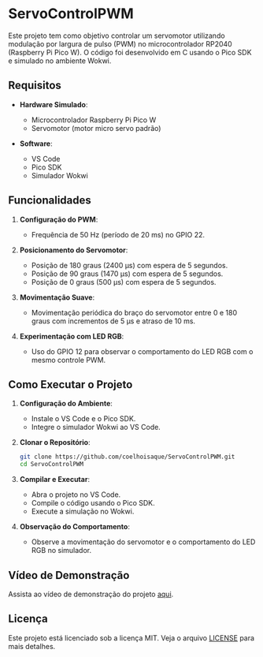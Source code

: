 # ServoControlPWM

Este projeto tem como objetivo controlar um servomotor utilizando modulação por largura de pulso (PWM) no microcontrolador RP2040 (Raspberry Pi Pico W). O código foi desenvolvido em C usando o Pico SDK e simulado no ambiente Wokwi.

## Requisitos

- **Hardware Simulado**:
  - Microcontrolador Raspberry Pi Pico W
  - Servomotor (motor micro servo padrão)

- **Software**:
  - VS Code
  - Pico SDK
  - Simulador Wokwi

## Funcionalidades

1. **Configuração do PWM**:
   - Frequência de 50 Hz (período de 20 ms) no GPIO 22.
   
2. **Posicionamento do Servomotor**:
   - Posição de 180 graus (2400 µs) com espera de 5 segundos.
   - Posição de 90 graus (1470 µs) com espera de 5 segundos.
   - Posição de 0 graus (500 µs) com espera de 5 segundos.

3. **Movimentação Suave**:
   - Movimentação periódica do braço do servomotor entre 0 e 180 graus com incrementos de 5 µs e atraso de 10 ms.

4. **Experimentação com LED RGB**:
   - Uso do GPIO 12 para observar o comportamento do LED RGB com o mesmo controle PWM.

## Como Executar o Projeto

1. **Configuração do Ambiente**:
   - Instale o VS Code e o Pico SDK.
   - Integre o simulador Wokwi ao VS Code.

2. **Clonar o Repositório**:
   ```bash
   git clone https://github.com/coelhoisaque/ServoControlPWM.git
   cd ServoControlPWM
   ```

3. **Compilar e Executar**:
   - Abra o projeto no VS Code.
   - Compile o código usando o Pico SDK.
   - Execute a simulação no Wokwi.

4. **Observação do Comportamento**:
   - Observe a movimentação do servomotor e o comportamento do LED RGB no simulador.

## Vídeo de Demonstração

Assista ao vídeo de demonstração do projeto [aqui]().


## Licença

Este projeto está licenciado sob a licença MIT. Veja o arquivo [LICENSE](https://mit-license.org/) para mais detalhes.




